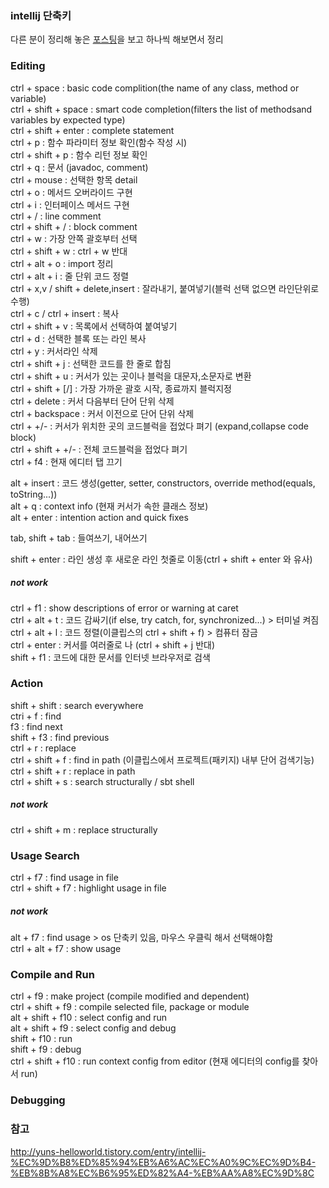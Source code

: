 ### intellij 단축키
다른 분이 정리해 놓은 [포스팅](http://yuns-helloworld.tistory.com/entry/intellij-%EC%9D%B8%ED%85%94%EB%A6%AC%EC%A0%9C%EC%9D%B4-%EB%8B%A8%EC%B6%95%ED%82%A4-%EB%AA%A8%EC%9D%8C)을 보고 하나씩 해보면서 정리

### Editing
ctrl + space : basic code complition(the name of any class, method or variable)  
ctrl + shift + space : smart code completion(filters the list of methodsand variables by expected type)  
ctrl + shift + enter : complete statement  
ctrl + p : 함수 파라미터 정보 확인(함수 작성 시)  
ctrl + shift + p : 함수 리턴 정보 확인  
ctrl + q : 문서 (javadoc, comment)  
ctrl + mouse : 선택한 항목 detail  
ctrl + o : 메서드 오버라이드 구현  
ctrl + i : 인터페이스 메서드 구현  
ctrl + / : line comment  
ctrl + shift + / : block comment  
ctrl + w : 가장 안쪽 괄호부터 선택  
ctrl + shift + w : ctrl + w 반대  
ctrl + alt + o : import 정리  
ctrl + alt + i : 줄 단위 코드 정렬  
ctrl + x,v / shift + delete,insert : 잘라내기, 붙여넣기(블럭 선택 없으면 라인단위로 수행)  
ctrl + c / ctrl + insert : 복사  
ctrl + shift + v : 목록에서 선택하여 붙여넣기  
ctrl + d : 선택한 블록 또는 라인 복사  
ctrl + y : 커서라인 삭제  
ctrl + shift + j : 선택한 코드를 한 줄로 합침  
ctrl + shift + u : 커서가 있는 곳이나 블럭을 대문자,소문자로 변환  
ctrl + shift + [/] : 가장 가까운 괄호 시작, 종료까지 블럭지정  
ctrl + delete : 커서 다음부터 단어 단위 삭제  
ctrl + backspace : 커서 이전으로 단어 단위 삭제  
ctrl + +/- : 커서가 위치한 곳의 코드블럭을 접었다 펴기 (expand,collapse code block)  
ctrl + shift + +/- : 전체 코드블럭을 접었다 펴기  
ctrl + f4 : 현재 에디터 탭 끄기  

alt + insert : 코드 생성(getter, setter, constructors, override method(equals, toString...))  
alt + q : context info (현재 커서가 속한 클래스 정보)  
alt + enter : intention action and quick fixes  

tab, shift + tab : 들여쓰기, 내어쓰기  

shift + enter : 라인 생성 후 새로운 라인 첫줄로 이동(ctrl + shift + enter 와 유사)  

##### not work
ctrl + f1 : show descriptions of error or warning at caret  
ctrl + alt + t : 코드 감싸기(if else, try catch, for, synchronized...) > 터미널 켜짐  
ctrl + alt + l : 코드 정렬(이클립스의 ctrl + shift + f) > 컴퓨터 잠금  
ctrl + enter : 커서를 여러줄로 나 (ctrl + shift + j 반대)  
shift + f1 : 코드에 대한 문서를 인터넷 브라우저로 검색  

### Action
shift + shift : search everywhere  
ctri + f : find  
f3 : find next  
shift + f3 : find previous  
ctrl + r : replace  
ctrl + shift + f : find in path (이클립스에서 프로젝트(패키지) 내부 단어 검색기능)  
ctrl + shift + r : replace in path  
ctrl + shift + s : search structurally / sbt shell  

##### not work
ctrl + shift + m : replace structurally

### Usage Search
ctrl + f7 : find usage in file  
ctrl + shift + f7 : highlight usage in file  

##### not work
alt + f7 : find usage > os 단축키 있음, 마우스 우클릭 해서 선택해야함  
ctrl + alt + f7 : show usage  

### Compile and Run
ctrl + f9 : make project (compile modified and dependent)  
ctrl + shift + f9 : compile selected file, package or module  
alt + shift + f10 : select config and run  
alt + shift + f9 : select config and debug  
shift + f10 : run  
shift + f9 : debug  
ctrl + shift + f10 : run context config from editor (현재 에디터의 config를 찾아서 run)  

### Debugging


### 참고
http://yuns-helloworld.tistory.com/entry/intellij-%EC%9D%B8%ED%85%94%EB%A6%AC%EC%A0%9C%EC%9D%B4-%EB%8B%A8%EC%B6%95%ED%82%A4-%EB%AA%A8%EC%9D%8C
